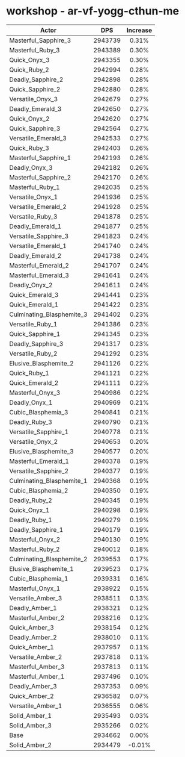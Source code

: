# workshop - ar-vf-yogg-cthun-me
| Actor | DPS | Increase |
|---|:---:|:---:|
|Masterful_Sapphire_3|2943739|0.31%|
|Masterful_Ruby_3|2943389|0.30%|
|Quick_Onyx_3|2943355|0.30%|
|Quick_Ruby_2|2942994|0.28%|
|Deadly_Sapphire_2|2942898|0.28%|
|Quick_Sapphire_2|2942880|0.28%|
|Versatile_Onyx_3|2942679|0.27%|
|Deadly_Emerald_3|2942650|0.27%|
|Quick_Onyx_2|2942620|0.27%|
|Quick_Sapphire_3|2942564|0.27%|
|Versatile_Emerald_3|2942533|0.27%|
|Quick_Ruby_3|2942403|0.26%|
|Masterful_Sapphire_1|2942193|0.26%|
|Deadly_Onyx_3|2942182|0.26%|
|Masterful_Sapphire_2|2942170|0.26%|
|Masterful_Ruby_1|2942035|0.25%|
|Versatile_Onyx_1|2941936|0.25%|
|Versatile_Emerald_2|2941928|0.25%|
|Versatile_Ruby_3|2941878|0.25%|
|Deadly_Emerald_1|2941877|0.25%|
|Versatile_Sapphire_3|2941823|0.24%|
|Versatile_Emerald_1|2941740|0.24%|
|Deadly_Emerald_2|2941738|0.24%|
|Masterful_Emerald_2|2941707|0.24%|
|Masterful_Emerald_3|2941641|0.24%|
|Deadly_Onyx_2|2941611|0.24%|
|Quick_Emerald_3|2941441|0.23%|
|Quick_Emerald_1|2941422|0.23%|
|Culminating_Blasphemite_3|2941402|0.23%|
|Versatile_Ruby_1|2941386|0.23%|
|Quick_Sapphire_1|2941345|0.23%|
|Deadly_Sapphire_3|2941317|0.23%|
|Versatile_Ruby_2|2941292|0.23%|
|Elusive_Blasphemite_2|2941126|0.22%|
|Quick_Ruby_1|2941121|0.22%|
|Quick_Emerald_2|2941111|0.22%|
|Masterful_Onyx_3|2940986|0.22%|
|Deadly_Onyx_1|2940969|0.21%|
|Cubic_Blasphemia_3|2940841|0.21%|
|Deadly_Ruby_3|2940790|0.21%|
|Versatile_Sapphire_1|2940778|0.21%|
|Versatile_Onyx_2|2940653|0.20%|
|Elusive_Blasphemite_3|2940577|0.20%|
|Masterful_Emerald_1|2940378|0.19%|
|Versatile_Sapphire_2|2940377|0.19%|
|Culminating_Blasphemite_1|2940368|0.19%|
|Cubic_Blasphemia_2|2940350|0.19%|
|Deadly_Ruby_2|2940345|0.19%|
|Quick_Onyx_1|2940298|0.19%|
|Deadly_Ruby_1|2940279|0.19%|
|Deadly_Sapphire_1|2940179|0.19%|
|Masterful_Onyx_2|2940130|0.19%|
|Masterful_Ruby_2|2940012|0.18%|
|Culminating_Blasphemite_2|2939553|0.17%|
|Elusive_Blasphemite_1|2939523|0.17%|
|Cubic_Blasphemia_1|2939331|0.16%|
|Masterful_Onyx_1|2938922|0.15%|
|Versatile_Amber_3|2938511|0.13%|
|Deadly_Amber_1|2938321|0.12%|
|Masterful_Amber_2|2938216|0.12%|
|Quick_Amber_3|2938154|0.12%|
|Deadly_Amber_2|2938010|0.11%|
|Quick_Amber_1|2937957|0.11%|
|Versatile_Amber_2|2937818|0.11%|
|Masterful_Amber_3|2937813|0.11%|
|Masterful_Amber_1|2937496|0.10%|
|Deadly_Amber_3|2937353|0.09%|
|Quick_Amber_2|2936582|0.07%|
|Versatile_Amber_1|2936555|0.06%|
|Solid_Amber_1|2935493|0.03%|
|Solid_Amber_3|2935266|0.02%|
|Base|2934662|0.00%|
|Solid_Amber_2|2934479|-0.01%|
